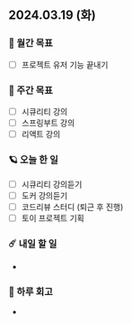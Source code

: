 ## 2024.03.19 (화)

### 🚀 월간 목표

- [ ] 프로젝트 유저 기능 끝내기
  <br/>

### 💫 주간 목표

- [ ] 시큐리티 강의
- [ ] 스프링부트 강의
- [ ] 리액트 강의
  <br/>

### 🪐 오늘 한 일

- [ ] 시큐리티 강의듣기
- [ ] 도커 강의듣기
- [ ] 코드리뷰 스터디 (퇴근 후 진행)
- [ ] 토이 프로젝트 기획
  <br/>

### ☄️ 내일 할 일

- 
  <br/>

### 👾 하루 회고

- 
